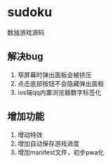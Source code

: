 # sudoku
数独游戏源码</br>
## 解决bug
1. 窄屏幕时弹出面板会被挤压
2. 点击底部按钮不会隐藏弹出面板
3. ios端qq内置浏览器数字标签化
## 增加功能
1. 增动特效
2. 增加自动保存游戏进度
3. 增加manifest文件，初步pwa化

